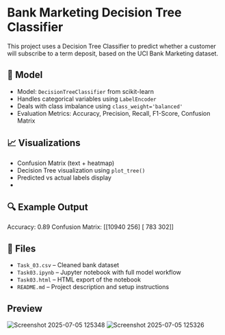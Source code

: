 # Bank Marketing Decision Tree Classifier

This project uses a Decision Tree Classifier to predict whether a customer will subscribe to a term deposit, based on the UCI Bank Marketing dataset.

## 🧠 Model

- Model: `DecisionTreeClassifier` from scikit-learn
- Handles categorical variables using `LabelEncoder`
- Deals with class imbalance using `class_weight='balanced'`
- Evaluation Metrics: Accuracy, Precision, Recall, F1-Score, Confusion Matrix

## 📈 Visualizations

- Confusion Matrix (text + heatmap)
- Decision Tree visualization using `plot_tree()`
- Predicted vs actual labels display
- 
## 🔍 Example Output

Accuracy: 0.89
Confusion Matrix:
[[10940   256]
 [  783   302]]
 
## 📂 Files

- `Task_03.csv` – Cleaned bank dataset
- `Task03.ipynb` – Jupyter notebook with full model workflow
- `Task03.html` – HTML export of the notebook
- `README.md` – Project description and setup instructions

## Preview

![Screenshot 2025-07-05 125348](https://github.com/user-attachments/assets/d1f2b0d1-9b04-4f5b-9c20-4635283d5f96)
![Screenshot 2025-07-05 125326](https://github.com/user-attachments/assets/ddb50785-cd3e-4d61-b1b9-77aabd9dab66)



